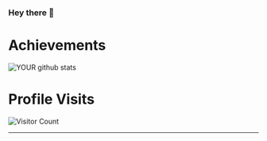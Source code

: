 ﻿### Hey there 👋

# Achievements
![YOUR github stats](https://github-readme-stats.vercel.app/api?username=shekhutsav1962001)


# Profile Visits
![Visitor Count](https://profile-counter.glitch.me/shekhutsav1962001/count.svg)
<hr />



<!--
**shekhutsav1962001/shekhutsav1962001** is a ✨ _special_ ✨ repository because its `README.md` (this file) appears on your GitHub profile.

Here are some ideas to get you started:

- 🔭 I’m currently working on ...
- 🌱 I’m currently learning ...
- 👯 I’m looking to collaborate on ...
- 🤔 I’m looking for help with ...
- 💬 Ask me about ...
- 📫 How to reach me: ...
- 😄 Pronouns: ...
- ⚡ Fun fact: ...
-->
